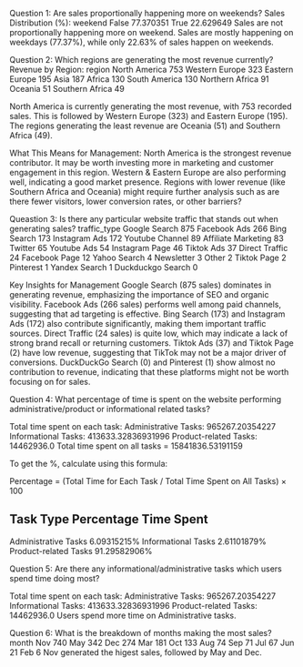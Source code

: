 Question 1: Are sales proportionally happening more on weekends?
Sales Distribution (%):
weekend
False    77.370351
True     22.629649
Sales are not proportionally happening more on weekend. Sales are mostly happening on weekdays (77.37%), while only 22.63% of sales happen on weekends.


Question 2: Which regions are generating the most revenue currently?
Revenue by Region:
region
North America      753
Western Europe     323
Eastern Europe     195
Asia               187
Africa             130
South America      130
Northern Africa     91
Oceania             51
Southern Africa     49

North America is currently generating the most revenue, with 753 recorded sales. This is followed by Western Europe (323) and Eastern Europe (195). The regions generating the least revenue are Oceania (51) and Southern Africa (49).

What This Means for Management:
North America is the strongest revenue contributor. It may be worth investing more in marketing and customer engagement in this region.
Western & Eastern Europe are also performing well, indicating a good market presence.
Regions with lower revenue (like Southern Africa and Oceania) might require further analysis such as are there fewer visitors, lower conversion rates, or other barriers?


Queastion 3: Is there any particular website traffic that stands out when generating sales?
traffic_type
Google Search          875
Facebook Ads           266
Bing Search            173
Instagram Ads          172
Youtube Channel         89
Affiliate Marketing     83
Twitter                 65
Youtube Ads             54
Instagram Page          46
Tiktok Ads              37
Direct Traffic          24
Facebook Page           12
Yahoo Search             4
Newsletter               3
Other                    2
Tiktok Page              2
Pinterest                1
Yandex Search            1
Duckduckgo Search        0

Key Insights for Management
Google Search (875 sales) dominates in generating revenue, emphasizing the importance of SEO and organic visibility.
Facebook Ads (266 sales) performs well among paid channels, suggesting that ad targeting is effective.
Bing Search (173) and Instagram Ads (172) also contribute significantly, making them important traffic sources.
Direct Traffic (24 sales) is quite low, which may indicate a lack of strong brand recall or returning customers.
Tiktok Ads (37) and Tiktok Page (2) have low revenue, suggesting that TikTok may not be a major driver of conversions.
DuckDuckGo Search (0) and Pinterest (1) show almost no contribution to revenue, indicating that these platforms might not be worth focusing on for sales.

Question 4: What percentage of time is spent on the website performing administrative/product or informational related tasks?

Total time spent on each task:
Administrative Tasks: 965267.20354227
Informational Tasks: 413633.32836931996
Product-related Tasks: 14462936.0
Total time spent on all tasks = 15841836.53191159

To get the %, calculate using this formula:

Percentage = (Total Time for Each Task / Total Time Spent on All Tasks) × 100

Task Type                    Percentage Time Spent
--------------------------------------------------
Administrative Tasks         6.09315215%
Informational Tasks          2.61101879%
Product-related Tasks        91.29582906%

Question 5: Are there any informational/administrative tasks which users spend time doing most?

Total time spent on each task:
Administrative Tasks: 965267.20354227
Informational Tasks: 413633.32836931996
Product-related Tasks: 14462936.0
Users spend more time on Administrative tasks.

Question 6: What is the breakdown of months making the most sales?
month
Nov    740
May    342
Dec    274
Mar    181
Oct    133
Aug     74
Sep     71
Jul     67
Jun     21
Feb      6
Nov generated the higest sales, followed by May and Dec.